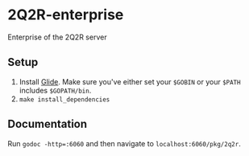 # 2Q2R-enterprise
Enterprise of the 2Q2R server

## Setup

1. Install [Glide](https://github.com/Masterminds/glide#install). Make sure
you've either set your `$GOBIN` or your `$PATH` includes `$GOPATH/bin`.
2. `make install_dependencies`

## Documentation

Run `godoc -http=:6060` and then navigate to `localhost:6060/pkg/2q2r`. 